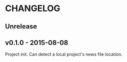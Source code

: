 # CHANGELOG

## Unrelease

## v0.1.0 - 2015-08-08

Project init. Can detect a local project's news file location.
